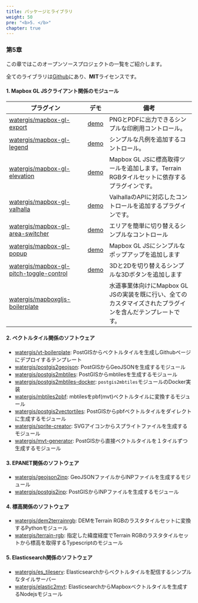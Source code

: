 ```yaml
---
title: パッケージとライブラリ
weight: 50
pre: "<b>5. </b>"
chapter: true
---
```


### 第5章

この章ではこのオープンソースプロジェクトの一覧をご紹介します。

全てのライブラリは[Github](https://github.com/watergis)にあり、**MIT**ライセンスです。

#### 1. Mapbox GL JSクライアント関係のモジュール

| プラグイン | デモ | 備考 |
|---|---|---|
|[watergis/mapbox-gl-export](https://github.com/watergis/mapbox-gl-export)| [demo](./mapbox-gl-export)|PNGとPDFに出力できるシンプルな印刷用コントロール。|
|[watergis/mapbox-gl-legend](https://github.com/watergis/mapbox-gl-legend)| [demo](./mapbox-gl-legend)|シンプルな凡例を追加するコントロール。|
|[watergis/mapbox-gl-elevation](https://github.com/watergis/mapbox-gl-elevation)| [demo](./mapbox-gl-elevation)|Mapbox GL JSに標高取得ツールを追加します。Terrain RGBタイルセットに依存するプラグインです。|
|[watergis/mapbox-gl-valhalla](https://github.com/watergis/mapbox-gl-valhalla)| [demo](./mapbox-gl-valhalla)|ValhallaのAPIに対応したコントロールを追加するプラグインです。|
|[watergis/mapbox-gl-area-switcher](https://github.com/watergis/mapbox-gl-area-switcher)|[demo](./mapbox-gl-area-switcher)| エリアを簡単に切り替えるシンプルなコントロール|
|[watergis/mapbox-gl-popup](https://github.com/watergis/mapbox-gl-popup)|[demo](./mapbox-gl-popup)| Mapbox GL JSにシンプルなポップアップを追加します|
|[watergis/mapbox-gl-pitch-toggle-control](https://github.com/watergis/mapbox-gl-pitch-toggle-control)|[demo](./mapbox-gl-pitch-toggle-control)| 3Dと2Dを切り替えるシンプルな3Dボタンを追加します|
|[watergis/mapboxgljs-boilerplate](https://github.com/watergis/mapboxgljs-boilerplate)|| 水道事業体向けにMapbox GL JSの実装を既に行い、全てのカスタマイズされたプラグインを含んだテンプレートです。|

#### 2. ベクトルタイル関係のソフトウェア
- [watergis/vt-boilerplate](https://github.com/watergis/vt-boilerplate): PostGISからベクトルタイルを生成しGithubページにデプロイするテンプレート
- [watergis/postgis2geojson](https://github.com/watergis/postgis2geojson): PostGISからGeoJSONを生成するモジュール
- [watergis/postgis2mbtiles](https://github.com/watergis/postgis2mbtiles): PostGISからmbtilesを生成するモジュール
- [watergis/postgis2mbtiles-docker](https://github.com/watergis/postgis2mbtiles-docker): `postgis2mbtiles`モジュールのDocker実装
- [watergis/mbtiles2pbf](https://github.com/watergis/mbtiles2pbf): mbtilesをpbf(mvt)ベクトルタイルに変換するモジュール
- [watergis/postgis2vectortiles](https://github.com/watergis/postgis2vectortiles): PostGISからpbfベクトルタイルをダイレクトに生成するモジュール
- [watergis/sprite-creator](https://github.com/watergis/sprite-creator): SVGアイコンからスプライトファイルを生成するモジュール
- [watergis/mvt-generator](https://github.com/watergis/mvt-generator): PostGISから直接ベクトルタイルを１タイルずつ生成するモジュール

#### 3. EPANET関係のソフトウェア
- [watergis/geojson2inp](https://github.com/watergis/geojson2inp): GeoJSONファイルからINPファイルを生成するモジュール
- [watergis/postgis2inp](https://github.com/watergis/postgis2inp): PostGISからINPファイルを生成するモジュール

#### 4. 標高関係のソフトウェア
- [watergis/dem2terrainrgb](https://github.com/watergis/dem2terrainrgb): DEMをTerrain RGBのラスタタイルセットに変換するPythonモジュール
- [watergis/terrain-rgb](https://github.com/watergis/terrain-rgb): 指定した緯度経度でTerrain RGBのラスタタイルセットから標高を取得するTypescriptのモジュール

#### 5. Elasticsearch関係のソフトウェア
- [watergis/es_tileserv](https://github.com/watergis/es_tileserv): Elasticsearchからベクトルタイルを配信するシンプルなタイルサーバー
- [watergis/elastic2mvt](https://github.com/watergis/elastic2mvt):  ElasticsearchからMapboxベクトルタイルを生成するNodejsモジュール